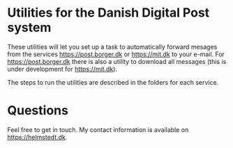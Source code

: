 Utilities for the Danish Digital Post system
============================================

These utilities will let you set up a task to automatically forward mesages from the services https://post.borger.dk or https://mit.dk to your e-mail. For https://post.borger.dk there is also a utility to download all messages (this is under development for https://mit.dk). 

The steps to run the utilities are described in the folders for each service.

Questions
=========

Feel free to get in touch. My contact information is available on https://helmstedt.dk.